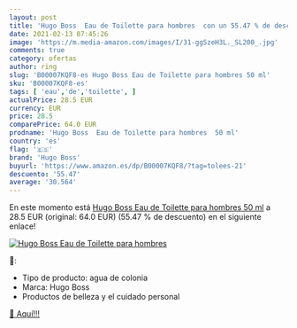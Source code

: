 ```yaml
---
layout: post
title: 'Hugo Boss  Eau de Toilette para hombres  con un 55.47 % de descuento'
date: 2021-02-13 07:45:26
image: 'https://m.media-amazon.com/images/I/31-ggSzeH3L._SL200_.jpg'
comments: true
category: ofertas
author: ring
slug: 'B00007KQF8-es Hugo Boss Eau de Toilette para hombres 50 ml'
sku: 'B00007KQF8-es'
tags: [ 'eau','de','toilette', ]
actualPrice: 28.5 EUR
currency: EUR
price: 28.5
comparePrice: 64.0 EUR
prodname: 'Hugo Boss  Eau de Toilette para hombres  50 ml'
country: 'es'
flag: '🇪🇸'
brand: 'Hugo Boss'
buyurl: 'https://www.amazon.es/dp/B00007KQF8/?tag=tolees-21'
descuento: '55.47'
average: '30.564'
---
```


En este momento está [Hugo Boss  Eau de Toilette para hombres  50 ml](https://www.amazon.es/dp/B00007KQF8/?tag=tolees-21) a 28.5 EUR (original: 64.0 EUR) (55.47 %  de descuento) en el siguiente enlace!

[![Hugo Boss  Eau de Toilette para hombres ](https://m.media-amazon.com/images/I/31-ggSzeH3L._SL200_.jpg)](https://www.amazon.es/dp/B00007KQF8/?tag=tolees-21)

🔎:

- Tipo de producto: agua de colonia
- Marca: Hugo Boss
- Productos de belleza y el cuidado personal

[🛒 Aquí!!!](https://www.amazon.es/dp/B00007KQF8/?tag=tolees-21)
